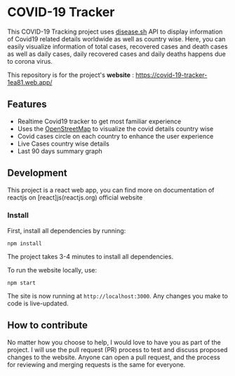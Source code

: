 # COVID-19 Tracker

This COVID-19 Tracking project uses [disease.sh](http://disease.sh/) API to display information of Covid19 related details worldwide as well as country wise. Here, you can easily visualize information of total cases, recovered cases and death cases as well as daily cases, daily recovered cases and daily deaths happens due to corona virus.

This repository is for the project's **website** : https://covid-19-tracker-1ea81.web.app/

## Features

- Realtime Covid19 tracker to get most familiar experience
- Uses the [OpenStreetMap](https://www.openstreetmap.org/) to visualize the covid details country wise
- Covid cases circle on each country to enhance the user experience
- Live Cases country wise details
- Last 90 days summary graph

## Development

This project is a react web app, you can find more on documentation of reactjs on [react]js(reactjs.org) official website

### Install

First, install all dependencies by running:

```shell
npm install
```

The project takes 3-4 minutes to install all dependencies.

To run the website locally, use:

```shell
npm start
```

The site is now running at `http://localhost:3000`. Any changes you make to code is live-updated.

## How to contribute

No matter how you choose to help, I would love to have you as part of the project. I will use the pull request (PR) process to test and discuss proposed changes to the website. Anyone can open a pull request, and the process for reviewing and merging requests is the same for everyone.
